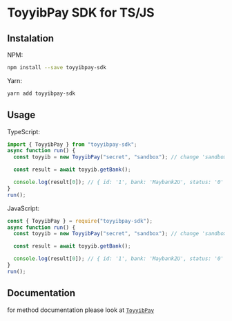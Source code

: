 # ToyyibPay SDK for TS/JS

## Instalation


NPM:
```bash
npm install --save toyyibpay-sdk
```

Yarn:
```bash
yarn add toyyibpay-sdk
```

## Usage

TypeScript:
```typescript
import { ToyyibPay } from "toyyibpay-sdk";
async function run() {
  const toyyib = new ToyyibPay("secret", "sandbox"); // change 'sandbox' to 'live' for

  const result = await toyyib.getBank();

  console.log(result[0]); // { id: '1', bank: 'Maybank2U', status: '0' }
}
run();
```

JavaScript:
```javascript
const { ToyyibPay } = require("toyyibpay-sdk");
async function run() {
  const toyyib = new ToyyibPay("secret", "sandbox"); // change 'sandbox' to 'live' for

  const result = await toyyib.getBank();

  console.log(result[0]); // { id: '1', bank: 'Maybank2U', status: '0' }
}
run();
```

## Documentation
for method documentation please look at [`ToyyibPay`](docs/classes/ToyyibPay.md#methods-1)
